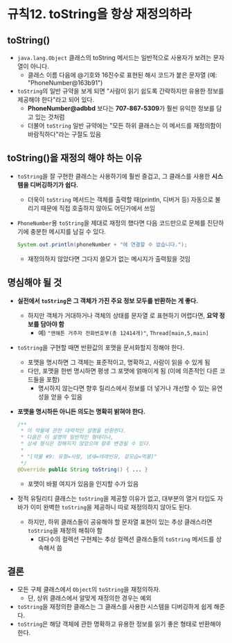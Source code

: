 # 규칙12. toString을 항상 재정의하라

## toString()

- ```java.lang.Object``` 클래스의 toString 메서드는 일반적으로 사용자가 보려는 문자열이 아니다.
  - 클래스 이름 다음에 @기호와 16진수로 표현된 해시 코드가 붙은 문자열 (예: "PhoneNumber@163b91")
- ```toString```의 일반 규약을 보게 되면 "사람이 읽기 쉽도록 간략하지만 유용한 정보를 제공해야 한다"라고 되어 있다.
  - **PhoneNumber@adbbd** 보다는 **707-867-5309**가 훨씬 유익한 정보를 담고 있는 것처럼
  - 더불어 ```toString``` 일반 규약에는 "모든 하위 클래스는 이 메서드를 재정의함이 바람직하다"라는 구절도 있음

## toString()을 재정의 해야 하는 이유

- ```toString```을 잘 구현한 클래스는 사용하기에 훨씬 즐겁고, 그 클래스를 사용한 **시스템을 디버깅하기가 쉽다.**

  - 더욱이 ```toString``` 메서드는 객체를 출력할 때(println, 디버거 등) 자동으로 불리기 때문에 직접 호출하지 않아도 어딘가에서 쓰임

- ```PhoneNumber```용 ```toString```을 제대로 재정의 했다면 다음 코드만으로 문제를 진단하기에 충분한 메시지를 남길 수 있다. 

  ```java
  System.out.println(phoneNumber + "에 연결할 수 없습니다.");
  ```

  - 재정의하지 않았다면 그다지 쓸모가 없는 메시지가 출력됬을 것임

## 명심해야 될 것  

- **실전에서 ```toString```은 그 객체가 가진 주요 정보 모두를 반환하는 게 좋다.** 

  - 하지만 객체가 거대하거나 객체의 상태를 문자열 로 표현하기 어렵다면, **요약 정보를 담아야 함**
    - 예) ```"맨해튼 거주자 전화번호부(총 12414개)"```, ```Thread[main,5,main]```

- ```toString```을 구현할 때면 반환값의 포맷을 문서화할지 정해야 한다.

  - 포맷을 명시하면 그 객체는 표준적이고, 명확하고, 사람이 읽을 수 있게 됨
  - 다만, 포맷을 한번 명시하면 평생 그 포맷에 얽매이게 됨 (이에 의존적인 다른 코드들을 포함)
    - 명시하지 않는다면 향후 릴리스에서 정보를 더 넣거나 개선할 수 있는 유연성을 얻을 수 있음

- **포맷을 명시하든 아니든 의도는 명확히 밝혀야 한다.**

  ```java
  /**
   * 이 약물에 관한 대략적인 설명을 반환한다.
   * 다음은 이 설명의 일반적인 형태이나, 
   * 상세 형식은 정해지지 않았으며 향후 변경될 수 있다.
   * 
   * "[약물 #9: 유형=사랑, 냄새=테레빈유, 겉모습=먹물]"
   */
  @Override public String toString() { ... }
  ```

  - 포맷이 바뀔 여지가 있음을 인지할 수가 있음

- 정적 유틸리티 클래스는 ```toString```을 제공할 이유가 없고, 대부분의 열거 타입도 자바가 이미 완벽한 ```toString```을 제공하니 따로 재정의하지 않아도 된다.

  - 하지만, 하위 클래스들이 공유해야 할 문자열 표현이 있는 추상 클래스라면 ```toString```을 재정의 해줘야 함 
    - 대다수의 컬렉션 구현체는 추상 컬렉션 클래스들의 ```toString``` 메서드를 상속해서 씀

## 결론

- 모든 구체 클래스에서 ```Object```의 ```toString```을 재정의하자.
  - 단, 상위 클래스에서 알맞게 재정의한 경우는 예외
- ```toString```을 재정의한 클래스는 그 클래스를 사용한 시스템을 디버깅하게 쉽게 해준다.
- ```toString```은 해당 객체에 관한 명확하고 유용한 정보를 읽기 좋은 형태로 반환해야 한다.



